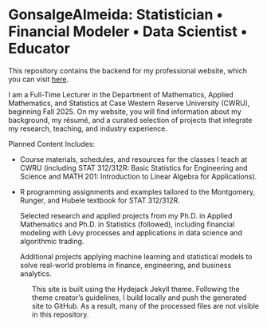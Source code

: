 # GonsalgeAlmeida: Statistician • Financial Modeler • Data Scientist • Educator


This repository contains the backend for my professional website, which you can visit [here](https://gonsalgealmeidaTeach.github.io/).

I am a Full-Time Lecturer in the Department of Mathematics, Applied Mathematics, and Statistics at Case Western Reserve University (CWRU), beginning Fall 2025. On my website, you will find information about my background, my résumé, and a curated selection of projects that integrate my research, teaching, and industry experience.

Planned Content Includes:
<ul>
<li>Course materials, schedules, and resources for the classes I teach at CWRU (including STAT 312/312R: Basic Statistics for Engineering and Science and MATH 201: Introduction to Linear Algebra for Applications).<li>

R programming assignments and examples tailored to the Montgomery, Runger, and Hubele textbook for STAT 312/312R.

Selected research and applied projects from my Ph.D. in Applied Mathematics and Ph.D. in Statistics (followed), including financial modeling with Lévy processes and applications in data science and algorithmic trading.

Additional projects applying machine learning and statistical models to solve real-world problems in finance, engineering, and business analytics.
<ul>

This site is built using the Hydejack Jekyll theme. Following the theme creator’s guidelines, I build locally and push the generated site to GitHub. As a result, many of the processed files are not visible in this repository.


